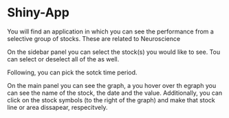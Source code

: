 # Shiny-App

You will find an application in which you can see the performance from a selective group of stocks.
These are related to Neuroscience 

On the sidebar panel you can select the stock(s) you would like to see. Tou can select or deselect 
all of the as well.

Following, you can pick the sotck time period. 

On the main panel you can see the graph, a you hover over th egraph you can see the name of the stock,
the date and the value. Additionally, you can click on the stock symbols (to the right of the graph) 
and make that stock line or area dissapear, respecitvely. 


